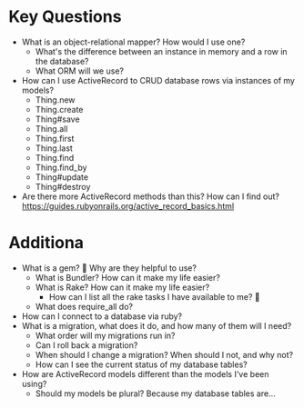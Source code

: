 # Key Questions
* What is an object-relational mapper? How would I use one?
  * What's the difference between an instance in memory and a row in the database?
  * What ORM will we use?
* How can I use ActiveRecord to CRUD database rows via instances of my models?
  * Thing.new
  * Thing.create
  * Thing#save
  * Thing.all
  * Thing.first
  * Thing.last
  * Thing.find
  * Thing.find_by
  * Thing#update
  * Thing#destroy
* Are there more ActiveRecord methods than this? How can I find out? https://guides.rubyonrails.org/active_record_basics.html

# Additiona
* What is a gem? 💎 Why are they helpful to use?
  * What is Bundler? How can it make my life easier?
  * What is Rake? How can it make my life easier?
    * How can I list all the rake tasks I have available to me? 🍵
  * What does require_all do? 
* How can I connect to a database via ruby?
* What is a migration, what does it do, and how many of them will I need?
  * What order will my migrations run in?
  * Can I roll back a migration?
  * When should I change a migration? When should I not, and why not?
  * How can I see the current status of my database tables?
* How are ActiveRecord models different than the models I've been using?
  * Should my models be plural? Because my database tables are...


